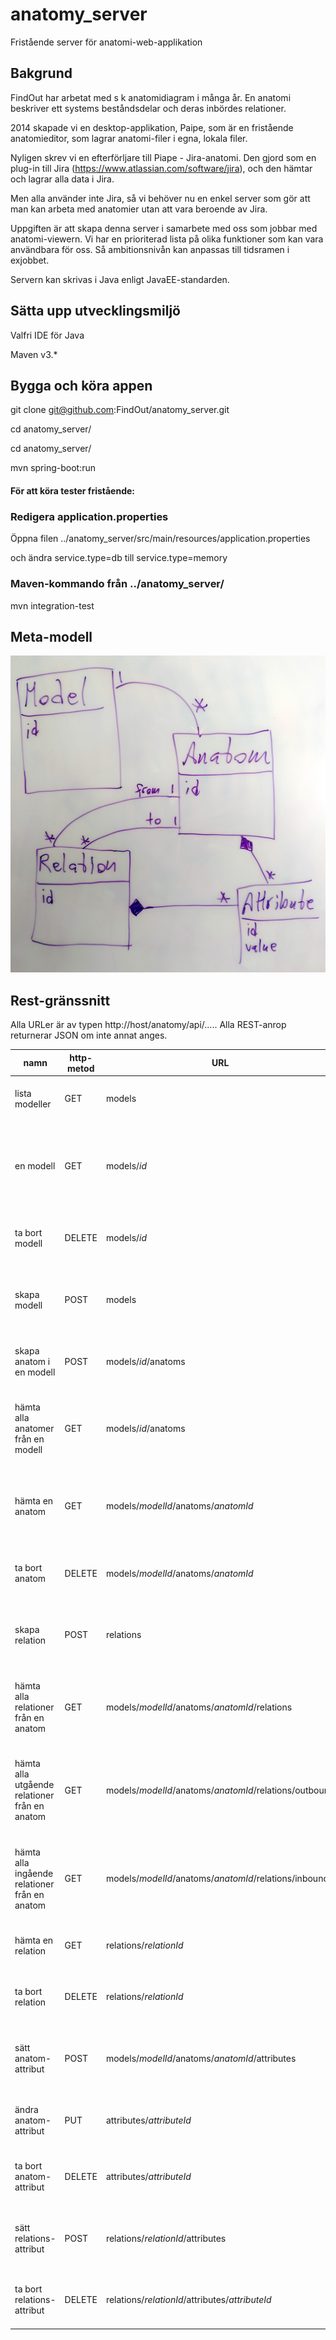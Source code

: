 # anatomy_server
Fristående server för anatomi-web-applikation

## Bakgrund

FindOut har arbetat med s k anatomidiagram i många år. En anatomi beskriver ett systems beståndsdelar och deras inbördes relationer.

2014 skapade vi en desktop-applikation, Paipe, som är en fristående anatomieditor, som lagrar anatomi-filer i egna, lokala filer.

Nyligen skrev vi en efterförljare till Piape - Jira-anatomi. Den gjord som en plug-in till Jira (https://www.atlassian.com/software/jira), och den hämtar och lagrar alla data i Jira.

Men alla använder inte Jira, så vi behöver nu en enkel server som gör att man kan arbeta med anatomier utan att vara beroende av Jira.

Uppgiften är att skapa denna server i samarbete med oss som jobbar med anatomi-viewern. Vi har en prioriterad lista på olika funktioner som kan vara användbara för oss. Så ambitionsnivån kan anpassas till tidsramen i exjobbet.

Servern kan skrivas i Java enligt JavaEE-standarden.

## Sätta upp utvecklingsmiljö

Valfri IDE för Java

Maven v3.*

## Bygga och köra appen

git clone git@github.com:FindOut/anatomy_server.git

cd anatomy_server/

cd anatomy_server/

mvn spring-boot:run

#### För att köra tester fristående:

### Redigera application.properties

Öppna filen ../anatomy_server/src/main/resources/application.properties

och ändra service.type=db till service.type=memory

### Maven-kommando från ../anatomy_server/

mvn integration-test

## Meta-modell

![meta-modell](anatomy_server_model.jpg)

## Rest-gränssnitt

Alla URLer är av typen http://host/anatomy/api/..... 
Alla REST-anrop returnerar JSON om inte annat anges.

 namn | http-metod | URL | Body | Beskrivning 
 --- | --- | --- | --- | ---
lista modeller | GET | models | | returnerar en lista av alla modeller
en modell | GET | models/*id* | | returnerar modellen med angivet id, med alla dess anatomer, relationer och attribut
ta bort modell | DELETE | models/*id* | | tar bort modellen med angivet id från servern
skapa modell | POST | models | | skapar en ny tom modell med ett unikt id, som returneras
skapa anatom i en modell | POST | models/*id*/anatoms | | skapa en nya anatom i modell *id*, som returneras
hämta alla anatomer från en modell	| GET	|	models/*id*/anatoms | |	returnerar en lista med alla anatomer för modell med angivet id
hämta en anatom	|	GET	|	models/*modelId*/anatoms/*anatomId* | |	returnerar anatomen med angivet id, med alla dess relationer och attribut
ta bort anatom | DELETE | models/*modelId*/anatoms/*anatomId* | | tar bort anatomen med angivet id från servern
skapa relation |	POST |	relations	| {from : [integer], to : [integer]} |	skapar en relation från anatom *anatomId* till anatom *toAnatom*
hämta alla relationer från en anatom |	GET |	models/*modelId*/anatoms/*anatomId*/relations	| | returnerar en lista med alla relationer för anatom med angivet id
hämta alla utgående relationer från en anatom |	GET |	models/*modelId*/anatoms/*anatomId*/relations/outbound	| | returnerar en lista med alla utgående relationer för anatom med angivet id
hämta alla ingående relationer från en anatom |	GET |	models/*modelId*/anatoms/*anatomId*/relations/inbound	| | returnerar en lista med alla ingående relationer för anatom med angivet id
hämta en relation	|	GET |	relations/*relationId* | | returnerar relationen med angivet id
ta bort relation	|	DELETE |	relations/*relationId* | | tar bort relationen med angivet id från servern
sätt anatom-attribut |	POST |	models/*modelId*/anatoms/*anatomId*/attributes |	{value : [integer]}	| skapar attribut, sätter dess värde, och returnerar attributet
ändra anatom-attribut	|	PUT |	attributes/*attributeId* | {value : [integer]} |	ändrar värdet på attributet med angivet id
ta bort anatom-attribut	|	DELETE |	attributes/*attributeId* | |	tar bort attributet med angivet id från servern
sätt relations-attribut	|	POST |	relations/*relationId*/attributes |	{value : [integer]} |	skapar attribut, sätter dess värde, och returnerar attributet		
ta bort relations-attribut |	DELETE |	relations/*relationId*/attributes/*attributeId* | |	tar bort attributet med angivet id från servern


